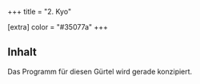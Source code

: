 +++
title = "2. Kyo"

[extra]
color = "#35077a"
+++

## Inhalt

Das Programm für diesen Gürtel wird gerade konzipiert. 

